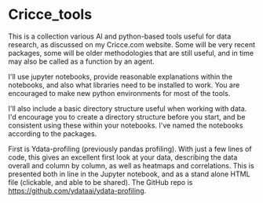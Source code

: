 # Cricce_tools
This is a collection various AI and python-based tools useful for data research, as discussed on my Cricce.com website.
Some will be very recent packages, some will be older methodologies that are still useful, and in time may also be called as a function by an agent.

I'll use jupyter notebooks, provide reasonable explanations within the notebooks, and also what libraries need to be installed to work. You are encouraged to make new python environments for most of the tools. 

I'll also include a basic directory structure useful when working with data. I'd encourage you to create a directory structure before you start, and be consistent using these within your notebooks. 
I've named the notebooks according to the packages. 

First is Ydata-profiling (previously pandas profiling). With just a few lines of code, this gives an excellent first look at your data, describing the data overall and column by column, as well as heatmaps and correlations. This is presented both in line in the Jupyter notebook, and as a stand alone HTML file (clickable, and able to be shared). 
The GitHub repo is https://github.com/ydataai/ydata-profiling. 
